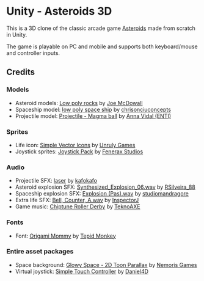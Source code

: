 # Unity - Asteroids 3D

This is a 3D clone of the classic arcade game [Asteroids](https://en.wikipedia.org/wiki/Asteroids_(video_game)) made from scratch in Unity.

The game is playable on PC and mobile and supports both keyboard/mouse and controller inputs.

## Credits

### Models

* Asteroid models: [Low poly rocks](https://sketchfab.com/models/b38c8fd9e36a49ef80cc135acc9b0865) by [Joe McDowall](https://sketchfab.com/joboto)
* Spaceship model: [low poly space ship](https://sketchfab.com/models/587941c9c11742c6b82dfb99e7b210b9) by [chrisonciuconcepts](https://sketchfab.com/chrisonciuconcepts)
* Projectile model: [Projectile - Magma ball](https://sketchfab.com/models/915c10ddb81543eeaa122f7e159eccc5) by [Anna Vidal (ENTI)](https://sketchfab.com/annavidal)

### Sprites

* Life icon: [Simple Vector Icons](https://assetstore.unity.com/packages/2d/gui/icons/simple-vector-icons-101218) by [Unruly Games](https://assetstore.unity.com/publishers/32202)
* Joystick sprites: [Joystick Pack](https://assetstore.unity.com/packages/tools/input-management/joystick-pack-107631) by [Fenerax Studios](https://assetstore.unity.com/publishers/32730)

### Audio

* Projectile SFX: [laser](https://freesound.org/people/kafokafo/sounds/128349/) by [kafokafo](https://freesound.org/people/kafokafo/)
* Asteroid explosion SFX: [Synthesized_Explosion_06.wav](https://freesound.org/people/RSilveira_88/sounds/216273/) by [RSilveira_88](https://freesound.org/people/RSilveira_88/)
* Spaceship explosion SFX: [Explosion (Pas).wav](https://freesound.org/people/studiomandragore/sounds/401628/) by [studiomandragore](https://freesound.org/people/studiomandragore/)
* Extra life SFX: [Bell, Counter, A.wav](https://freesound.org/people/InspectorJ/sounds/415510/) by [InspectorJ](https://freesound.org/people/InspectorJ/)
* Game music: [Chiptune Roller Derby](http://teknoaxe.com/Link_Code_4.php?q=1266&Genre=Eight) by [TeknoAXE](http://teknoaxe.com)

### Fonts

* Font: [Origami Mommy](https://www.1001freefonts.com/origami-mommy.font) by [Tepid Monkey](https://www.1001freefonts.com/designer-tepid-monkey-fontlisting.php)

### Entire asset packages

* Space background: [Glowy Space - 2D Toon Parallax](https://assetstore.unity.com/packages/3d/environments/glowy-space-2d-toon-parallax-116509) by [Nemoris Games](https://assetstore.unity.com/publishers/36050)
* Virtual joystick: [Simple Touch Controller](https://assetstore.unity.com/packages/tools/input-management/simple-touch-controller-74107) by [Daniel4D](https://assetstore.unity.com/publishers/24547)
